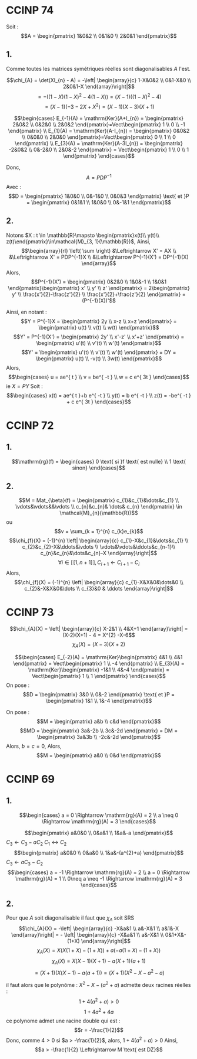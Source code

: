 # CCINP 74
Soit : 
$$A = \begin{pmatrix}
1&0&2 \\
0&1&0 \\
2&0&1
\end{pmatrix}$$

## 1.
Comme toutes les matrices symétriques réelles sont diagonalisables $A$ l'est. 

$$\chi_{A} = \det(XI_{n} - A) = -\left| \begin{array}{c}
1-X&0&2 \\
0&1-X&0 \\
2&0&1-X
\end{array}\right|$$
$$= - ((1-X)(1-X)^{2}-4(1-X)) = (X-1)((1-X)^{2}-4) $$
$$= (X-1) (-3-2X+X^{2})=(X-1)(X-3)(X+1)$$

$$\begin{cases}
E_{-1}(A) = \mathrm{Ker}(A+I_{n}) = \begin{pmatrix}
2&0&2 \\
0&2&0 \\
2&0&2
\end{pmatrix}=Vect\begin{pmatrix}
1 \\
0 \\
-1
\end{pmatrix} \\
E_{1}(A) = \mathrm{Ker}(A-I_{n}) = \begin{pmatrix}
0&0&2 \\
0&0&0 \\
2&0&0
\end{pmatrix}=Vect\begin{pmatrix}
0 \\
1 \\
0
\end{pmatrix} \\
E_{3}(A) = \mathrm{Ker}(A-3I_{n}) = \begin{pmatrix}
-2&0&2 \\
0&-2&0 \\
2&0&-2
\end{pmatrix} = Vect\begin{pmatrix}
1 \\
0 \\
1
\end{pmatrix}
\end{cases}$$

Donc, 
$$A = PDP^{-1}$$
Avec : 
$$D = \begin{pmatrix}
1&0&0 \\
0&-1&0 \\
0&0&3
\end{pmatrix} \text{ et }P = \begin{pmatrix}
0&1&1 \\
1&0&0 \\
0&-1&1
\end{pmatrix}$$


## 2.
Notons $X : t \in \mathbb{R}\mapsto \begin{pmatrix}x(t)\\ y(t)\\ z(t)\end{pmatrix}\in\mathcal{M}_{3, 1}(\mathbb{R})$, 
Ainsi, 
$$\begin{array}{rl}
\left( \sum \right) &\Leftrightarrow X' = AX \\
&\Leftrightarrow X' = PDP^{-1}X \\
&\Leftrightarrow P^{-1}(X') = DP^{-1}(X)
\end{array}$$
Alors, 
$$P^{-1}(X') = \begin{pmatrix}
0&2&0 \\
1&0&-1 \\
1&0&1
\end{pmatrix}\begin{pmatrix}
x' \\
y' \\
z'
\end{pmatrix} = 2\begin{pmatrix}
y' \\
\frac{x'}{2}-\frac{z'}{2}  \\
\frac{x'}{2}+\frac{z'}{2}
\end{pmatrix} = (P^{-1}(X))'$$

Ainsi, en notant : 
$$Y  = P^{-1}X = \begin{pmatrix}
2y \\
x-z \\
x+z
\end{pmatrix} = \begin{pmatrix}
u(t) \\
v(t) \\
w(t)
\end{pmatrix}$$
$$Y' = P^{-1}(X') = \begin{pmatrix}
2y' \\
x'-z' \\
x'+z'
\end{pmatrix} = \begin{pmatrix}
u'(t) \\
v'(t) \\
w'(t)
\end{pmatrix}$$
$$Y' = \begin{pmatrix}
u'(t) \\
v'(t) \\
w'(t)
\end{pmatrix} = DY = \begin{pmatrix}
u(t) \\
-v(t) \\
3w(t)
\end{pmatrix}$$
Alors, 
$$\begin{cases}
u = ae^{ t } \\
v = be^{ -t } \\
w = c e^{ 3t }
\end{cases}$$
ie $X = PY$ 
Soit : 
$$\begin{cases}
x(t) = ae^{ t }+b e^{ -t } \\
y(t) = b e^{ -t } \\
z(t) = -be^{ -t } + c e^{ 3t }
\end{cases}$$

# CCINP 72
## 1.
$$\mathrm{rg}(f) = \begin{cases}
0 \text{ si }f \text{ est nulle} \\
1 \text{ sinon}
\end{cases}$$

## 2.
$$M = Mat_{\beta}(f) = \begin{pmatrix}
c_{1}&c_{1}&\dots&c_{1} \\
\vdots&\vdots&&\vdots \\
c_{n}&c_{n}& \dots& c_{n}
\end{pmatrix} \in \mathcal{M}_{n}(\mathbb{R})$$
ou 
$$v = \sum_{k = 1}^{n} c_{k}e_{k}$$
$$\chi_{f}(X) = (-1)^{n} \left| \begin{array}{c}
c_{1}-X&c_{1}&\dots&c_{1} \\
c_{2}&c_{2}-X&\ddots&\vdots \\
\vdots&\vdots&\ddots&c_{n-1}\\
c_{n}&c_{n}&\dots&c_{n}-X
\end{array}\right|$$
$$\forall i \in [\![1, n+1]\!], C_{i+1} \leftarrow C_{i+1} -C_{i}$$
Alors,
$$\chi_{f}(X) = (-1)^{n} \left| \begin{array}{c}
c_{1}-X&X&0&\dots&0 \\
c_{2}&-X&X&0&\dots \\
c_{3}&0 & \ddots
\end{array}\right|$$
	
# CCINP 73
$$\chi_{A}(X) = \left| \begin{array}{c}
X-2&1 \\
4&X+1
\end{array}\right| = (X-2)(X+1) - 4 = X^{2} -X-6$$
$$\chi_{A}(X) = (X-3)(X+2)$$

$$\begin{cases}
E_{-2}(A) = \mathrm{Ker}\begin{pmatrix}
4&1 \\
4&1
\end{pmatrix} = Vect\begin{pmatrix}
1 \\
-4
\end{pmatrix} \\
E_{3}(A) = \mathrm{Ker}\begin{pmatrix}
-1&1 \\
4&-4
\end{pmatrix} = Vect\begin{pmatrix}
1 \\
1
\end{pmatrix}
\end{cases}$$
On pose : 
$$D = \begin{pmatrix}
3&0 \\
0&-2
\end{pmatrix} \text{ et }P = \begin{pmatrix}
1&1 \\
1&-4
\end{pmatrix}$$

On pose : 
$$M = \begin{pmatrix}
a&b \\
c&d
\end{pmatrix}$$
$$MD = \begin{pmatrix}
3a&-2b \\
3c&-2d
\end{pmatrix} = DM = \begin{pmatrix}
3a&3b \\
-2c&-2d
\end{pmatrix}$$
Alors, $b = c = 0$, 
Alors, 
$$M = \begin{pmatrix}
a&0 \\
0&d
\end{pmatrix}$$




# CCINP 69
## 1.
$$\begin{cases}
a = 0 \Rightarrow \mathrm{rg}(A) = 2 \\
a \neq 0 \Rightarrow \mathrm{rg}(A) = 3
\end{cases}$$

$$\begin{pmatrix}
a&0&0 \\
0&a&1 \\
1&a&-a
\end{pmatrix}$$
$C_{3} \leftarrow C_{3} - aC_{2}$
$C_{1} \leftrightarrow C_{2}$
$$\begin{pmatrix}
a&0&0 \\
0&a&0 \\
1&a&-(a^{2}+a)
\end{pmatrix}$$
$C_{3} \leftarrow aC_{3}-C_{2}$
$$\begin{cases}
a = -1 \Rightarrow \mathrm{rg}(A) = 2 \\
a = 0 \Rightarrow \mathrm{rg}(A) = 1 \\
0\neq a \neq -1 \Rightarrow \mathrm{rg}(A) = 3
\end{cases}$$

## 2.
Pour que $A$ soit diagonalisable il faut que $\chi_{A}$ soit SRS
$$\chi_{A}(X) = -\left| \begin{array}{c}
-X&a&1 \\
a&-X&1 \\
a&1&-X
\end{array}\right| = - \left| \begin{array}{c}
-X&a&1 \\
a&-X&1 \\
0&1+X&-(1+X)
\end{array}\right|$$
$$\chi_{A}(X) = X(X(1+X) -(1+X)) + a(-a(1+X)-(1+X))$$
$$\chi_{A}(X) = X(X-1)(X+1)-a(X+1)(a+1)$$
$$ = (X+1)(X(X-1)-a(a+1))=(X+1)(X^{2}-X-a^{2}-a)$$

il faut alors que le polynôme : $X^{2}-X-(a^{2}+a)$ admette deux racines réelles : 
$$1+4(a^{2}+a)>0$$
$$1+4a^{2}+4a$$
ce polynome admet une racine double qui est : 
$$r = -\frac{1}{2}$$
Donc, comme $4 >0$ si $a > -\frac{1}{2}$, alors, $1+4(a^{2}+a) >0$
Ainsi, 
$$a > -\frac{1}{2} \Leftrightarrow M \text{ est DZ}$$
